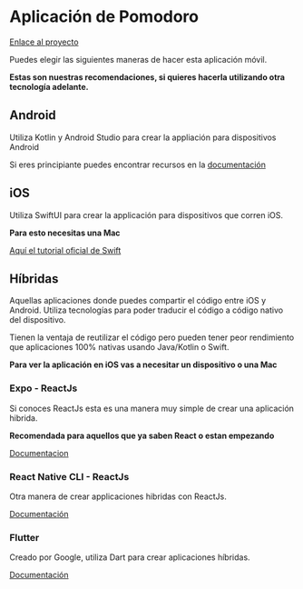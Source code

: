 # Aplicación de Pomodoro

[Enlace al proyecto](https://codealo.dev/proyectos/aplicacion-de-pomodoro-ios-android)

Puedes elegir las siguientes maneras de hacer esta aplicación móvil.

**Estas son nuestras recomendaciones, si quieres hacerla utilizando otra tecnología adelante.**

## Android

Utiliza Kotlin y Android Studio para crear la appliación para dispositivos Android

Si eres principiante puedes encontrar recursos en la [documentación](https://developer.android.com/guide)

## iOS

Utiliza SwiftUI para crear la applicación para dispositivos que corren iOS.

**Para esto necesitas una Mac**

[Aquí el tutorial oficial de Swift](https://developer.apple.com/tutorials/swiftui/creating-and-combining-views)

## Híbridas

Aquellas aplicaciones donde puedes compartir el código entre iOS y Android. Utiliza tecnologías para poder traducir el código a código nativo del dispositivo.

Tienen la ventaja de reutilizar el código pero pueden tener peor rendimiento que aplicaciones 100% nativas usando Java/Kotlin o Swift.

**Para ver la aplicación en iOS vas a necesitar un dispositivo o una Mac**

### Expo - ReactJs

Si conoces ReactJs esta es una manera muy simple de crear una aplicación hibrida.

**Recomendada para aquellos que ya saben React o estan empezando**

[Documentacion](https://docs.expo.dev/)

### React Native CLI - ReactJs

Otra manera de crear applicaciones hibridas con ReactJs.

[Documentación](https://reactnative.dev/docs/environment-setup)

### Flutter

Creado por Google, utiliza Dart para crear aplicaciones híbridas.

[Documentación](https://esflutter.dev/docs/get-started/install)
